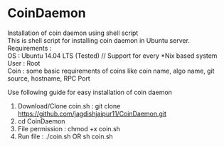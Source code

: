 CoinDaemon
==========

Installation of coin daemon using shell script <br />
This is shell script for installing coin daemon in Ubuntu server. <br />
Requirements : <br />
OS : Ubuntu 14.04 LTS (Tested) // Support for every *Nix based system <br />
User :  Root <br />
Coin : some basic requirements of coins like coin name, algo name, git source, hostname, RPC Port <br />

Use following guide for easy installation of coin daemon <br />
1. Download/Clone coin.sh : git clone https://github.com/jagdishjaipur11/CoinDaemon.git <br />
2. cd CoinDaemon <br />
3. File permission : chmod +x coin.sh <br />
4. Run file : ./coin.sh OR sh coin.sh 
